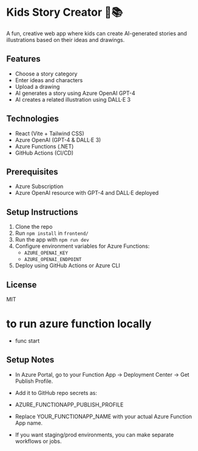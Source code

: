 # Kids Story Creator 🦄📚

A fun, creative web app where kids can create AI-generated stories and illustrations based on their ideas and drawings.

## Features
- Choose a story category
- Enter ideas and characters
- Upload a drawing
- AI generates a story using Azure OpenAI GPT-4
- AI creates a related illustration using DALL·E 3

## Technologies
- React (Vite + Tailwind CSS)
- Azure OpenAI (GPT-4 & DALL·E 3)
- Azure Functions (.NET)
- GitHub Actions (CI/CD)

## Prerequisites
- Azure Subscription
- Azure OpenAI resource with GPT-4 and DALL·E deployed

## Setup Instructions
1. Clone the repo
2. Run `npm install` in `frontend/`
3. Run the app with `npm run dev`
4. Configure environment variables for Azure Functions:
   - `AZURE_OPENAI_KEY`
   - `AZURE_OPENAI_ENDPOINT`
5. Deploy using GitHub Actions or Azure CLI

## License
MIT


# to run azure function locally
- func start

## Setup Notes

- In Azure Portal, go to your Function App → Deployment Center → Get Publish Profile.
- Add it to GitHub repo secrets as:

- AZURE_FUNCTIONAPP_PUBLISH_PROFILE

- Replace YOUR_FUNCTIONAPP_NAME with your actual Azure Function App name.

- If you want staging/prod environments, you can make separate workflows or jobs.